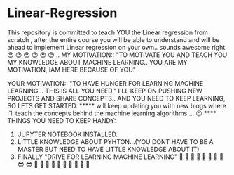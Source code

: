 # Linear-Regression
This repository is committed to teach YOU the Linear regression from scratch , after the entire course you will be able to understand and will be ahead to implement Linear regression on your own.. sounds awesome right 😍 😍 😍 😍 😍 😍 ..
MY MOTIVATION:: "TO MOTIVATE YOU AND TEACH YOU MY KNOWLEDGE ABOUT MACHINE LEARNING.. YOU ARE MY MOTIVATION, IAM HERE BECAUSE OF YOU"

YOUR MOTIVATION:: "TO HAVE HUNGER FOR LEARNING MACHINE LEARNING... THIS IS ALL YOU NEED."
 I'LL KEEP ON PUSHING NEW PROJECTS AND SHARE CONCEPTS.. AND YOU NEED TO KEEP LEARNING, SO LETS GET STARTED.
 ***** will keep updating you with new blogs where i'll teach the concepts behind the machine learning algorithms ... 😍 ****
 THINGS YOU NEED TO KEEP HANDY:
 1) JUPYTER NOTEBOOK INSTALLED.
 2) LITTLE KNOWLEDGE ABOUT PYHTON...(YOU DONT HAVE TO BE A MASTER BUT NEED TO HAVE LITTLE KNOWLEDGE ABOUT IT)
 3) FINALLY "DRIVE FOR LEARNING MACHINE LEARNING"
👊 👊 👊 👊 👊 👊 👊 👊  😎 😎    👊 👊 👊 👊 👊 👊 👊 👊 👊 👊 
